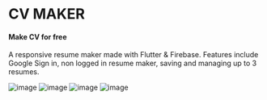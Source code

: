 # CV MAKER

#### Make CV for free

A responsive resume maker made with Flutter & Firebase. Features include Google Sign in, non logged in resume maker, saving and managing up to 3 resumes.

![image](https://github.com/vimalgits/CV-maker-app/assets/88386120/3b6da910-2d46-4c1f-b795-59e4cd314d9a)
![image](https://github.com/vimalgits/CV-maker-app/assets/88386120/80931f49-b15b-4c8f-ab2b-500452865c4f)
![image](https://github.com/vimalgits/CV-maker-app/assets/88386120/0513c46a-8d4d-4f9f-b50d-112278eccfa9)
![image](https://github.com/vimalgits/CV-maker-app/assets/88386120/a1f47ba1-382d-413e-be03-b5380b81119b)



